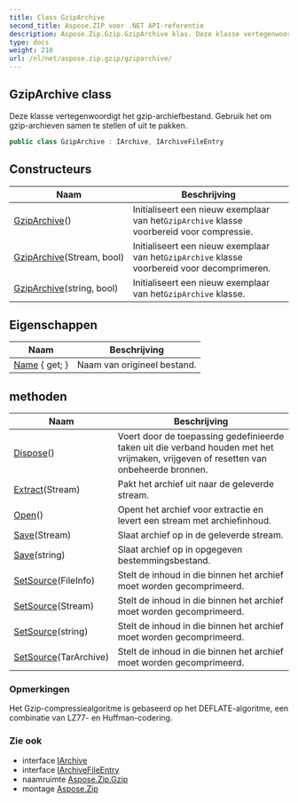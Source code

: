 ```yaml
---
title: Class GzipArchive
second_title: Aspose.ZIP voor .NET API-referentie
description: Aspose.Zip.Gzip.GzipArchive klas. Deze klasse vertegenwoordigt het gziparchiefbestand. Gebruik het om gziparchieven samen te stellen of uit te pakken.
type: docs
weight: 210
url: /nl/net/aspose.zip.gzip/gziparchive/
---
```

## GzipArchive class

Deze klasse vertegenwoordigt het gzip-archiefbestand. Gebruik het om gzip-archieven samen te stellen of uit te pakken.

```csharp
public class GzipArchive : IArchive, IArchiveFileEntry
```

## Constructeurs

| Naam | Beschrijving |
| --- | --- |
| [GzipArchive](gziparchive/#constructor)() | Initialiseert een nieuw exemplaar van het`GzipArchive` klasse voorbereid voor compressie. |
| [GzipArchive](gziparchive/#constructor_1)(Stream, bool) | Initialiseert een nieuw exemplaar van het`GzipArchive` klasse voorbereid voor decomprimeren. |
| [GzipArchive](gziparchive/#constructor_2)(string, bool) | Initialiseert een nieuw exemplaar van het`GzipArchive` klasse. |

## Eigenschappen

| Naam | Beschrijving |
| --- | --- |
| [Name](../../aspose.zip.gzip/gziparchive/name/) { get; } | Naam van origineel bestand. |

## methoden

| Naam | Beschrijving |
| --- | --- |
| [Dispose](../../aspose.zip.gzip/gziparchive/dispose/)() | Voert door de toepassing gedefinieerde taken uit die verband houden met het vrijmaken, vrijgeven of resetten van onbeheerde bronnen. |
| [Extract](../../aspose.zip.gzip/gziparchive/extract/)(Stream) | Pakt het archief uit naar de geleverde stream. |
| [Open](../../aspose.zip.gzip/gziparchive/open/)() | Opent het archief voor extractie en levert een stream met archiefinhoud. |
| [Save](../../aspose.zip.gzip/gziparchive/save/#save)(Stream) | Slaat archief op in de geleverde stream. |
| [Save](../../aspose.zip.gzip/gziparchive/save/#save_1)(string) | Slaat archief op in opgegeven bestemmingsbestand. |
| [SetSource](../../aspose.zip.gzip/gziparchive/setsource/#setsource_1)(FileInfo) | Stelt de inhoud in die binnen het archief moet worden gecomprimeerd. |
| [SetSource](../../aspose.zip.gzip/gziparchive/setsource/#setsource_2)(Stream) | Stelt de inhoud in die binnen het archief moet worden gecomprimeerd. |
| [SetSource](../../aspose.zip.gzip/gziparchive/setsource/#setsource_3)(string) | Stelt de inhoud in die binnen het archief moet worden gecomprimeerd. |
| [SetSource](../../aspose.zip.gzip/gziparchive/setsource/#setsource)(TarArchive) | Stelt de inhoud in die binnen het archief moet worden gecomprimeerd. |

### Opmerkingen

Het Gzip-compressiealgoritme is gebaseerd op het DEFLATE-algoritme, een combinatie van LZ77- en Huffman-codering.

### Zie ook

* interface [IArchive](../../aspose.zip/iarchive/)
* interface [IArchiveFileEntry](../../aspose.zip/iarchivefileentry/)
* naamruimte [Aspose.Zip.Gzip](../../aspose.zip.gzip/)
* montage [Aspose.Zip](../../)


